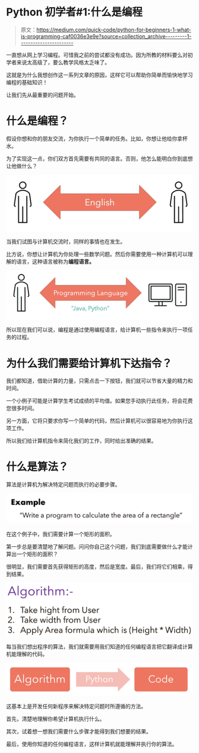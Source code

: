 # Python 初学者#1:什么是编程

> 原文：<https://medium.com/quick-code/python-for-beginners-1-what-is-programming-caf0036e3e9e?source=collection_archive---------1----------------------->

一直想从网上学习编程。可惜我之前的尝试都没有成功。因为所教的材料要么对初学者来说太高级了，要么教学风格太乏味了。

这就是为什么我想创作这一系列文章的原因，这样它可以帮助你简单而愉快地学习编程的基础知识！

让我们先从最重要的问题开始。

# 什么是编程？

假设你想和你的朋友交流，为你执行一个简单的任务。比如，你想让他给你拿杯水。

为了实现这一点，你们双方首先需要有共同的语言。否则，他怎么能明白你到底想让他做什么？

![](img/5b6ec4752b4124346ff99158cc67c0ed.png)

当我们试图与计算机交流时，同样的事情也在发生。

比方说，你想让计算机为你处理一些数学问题。然后你需要使用一种计算机可以理解的语言，这种语言被称为**编程语言。**

![](img/4749f9efcee16569e340ec391f2693df.png)

所以现在我们可以说，编程是通过使用编程语言，给计算机一些指令来执行一项任务的过程。

# 为什么我们需要给计算机下达指令？

我们都知道，借助计算的力量，只需点击一下按钮，我们就可以节省大量的精力和时间。

一个小例子可能是计算学生考试成绩的平均值。如果您手动执行此任务，将会花费您很多时间。

另一方面，它将只要求你写一个简单的代码，然后计算机可以很容易地为你执行这项工作。

所以我们给计算机指令来简化我们的工作，同时给出准确的结果。

# 什么是算法？

算法是计算机为解决特定问题而执行的必要步骤。

![](img/76bb82d7ed8e93db437ce1c610b51360.png)

在这个例子中，我们需要计算一个矩形的面积。

第一步总是要清楚地了解问题。问问你自己这个问题，我们到底需要做什么才能计算出一个矩形的面积？

很明显，我们需要首先获得矩形的高度，然后是宽度。最后，我们将它们相乘，得到结果。

![](img/85952b649866cd6a4310d915a0c12ad8.png)

每当我们想出程序的算法，我们就需要用我们知道的任何编程语言把它翻译成计算机能理解的代码。

![](img/236fc578456524c91e531d6e644d1308.png)

这基本上是开发任何新程序来解决特定问题时所遵循的方法。

首先，清楚地理解你希望计算机执行什么。

其次，试着想一想我们需要什么步骤才能得到我们想要的结果。

最后，使用你知道的任何编程语言，这样计算机就能理解并执行你的算法。